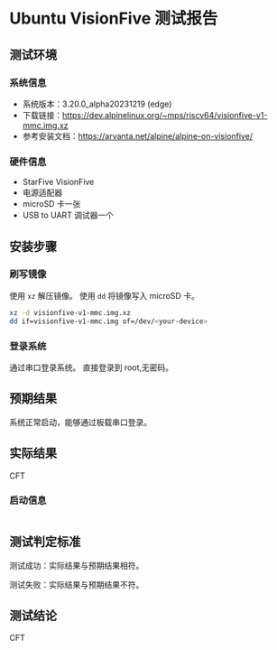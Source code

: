 # Ubuntu VisionFive 测试报告

## 测试环境

### 系统信息

- 系统版本：3.20.0_alpha20231219 (edge)
- 下载链接：https://dev.alpinelinux.org/~mps/riscv64/visionfive-v1-mmc.img.xz
- 参考安装文档：https://arvanta.net/alpine/alpine-on-visionfive/

### 硬件信息

- StarFive VisionFive
- 电源适配器
- microSD 卡一张
- USB to UART 调试器一个

## 安装步骤

### 刷写镜像

使用 `xz` 解压镜像。
使用 `dd` 将镜像写入 microSD 卡。

```bash
xz -d visionfive-v1-mmc.img.xz
dd if=visionfive-v1-mmc.img of=/dev/<your-device> 
```

### 登录系统

通过串口登录系统。
直接登录到 root,无密码。


## 预期结果

系统正常启动，能够通过板载串口登录。

## 实际结果

CFT

### 启动信息

```log

```

## 测试判定标准

测试成功：实际结果与预期结果相符。

测试失败：实际结果与预期结果不符。

## 测试结论

CFT
